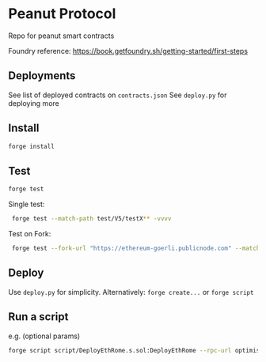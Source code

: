 # Peanut Protocol

Repo for peanut smart contracts

Foundry reference: https://book.getfoundry.sh/getting-started/first-steps

## Deployments

See list of deployed contracts on `contracts.json`
See `deploy.py` for deploying more

## Install

```bash
forge install
```

## Test

```bash
forge test
```

Single test:
```bash
 forge test --match-path test/V5/testX** -vvvv
```

Test on Fork:
```bash
 forge test --fork-url "https://ethereum-goerli.publicnode.com" --match-path test/V5/testWithdrawDepositXChain** -vvvv
```

## Deploy

Use `deploy.py` for simplicity.
Alternatively: `forge create...` or `forge script`

## Run a script

e.g. (optional params)

```bash
forge script script/DeployEthRome.s.sol:DeployEthRome --rpc-url optimism-goerli --broadcast --verify -vvvv --legacy
```
